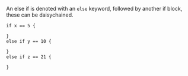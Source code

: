 An else if is denoted with an `else` keyword, followed by another if block,
these can be daisychained.

```
if x == 5 {

}
else if y == 10 {

}
else if z == 21 {

}
```